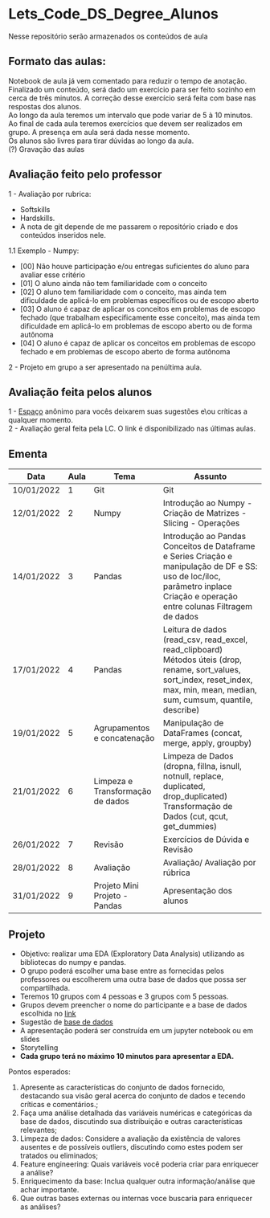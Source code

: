 # Lets_Code_DS_Degree_Alunos
Nesse repositório serão armazenados os conteúdos de aula

## Formato das aulas:
Notebook de aula já vem comentado para reduzir o tempo de anotação. <br>
Finalizado um conteúdo, será dado  um exercício para ser feito sozinho em cerca de três minutos. A correção desse exercício será feita com base nas respostas dos alunos. <br>
Ao longo da aula teremos um intervalo que pode variar de 5 à 10 minutos. <br>
Ao final de cada aula teremos exercícios que devem ser realizados em grupo. A presença em aula será dada nesse momento. <br>
Os alunos são livres para tirar dúvidas ao longo da aula. <br>
(?) Gravação das aulas

## Avaliação feito pelo professor
1 - Avaliação por rubrica: 
  * Softskills 
  * Hardskills.
  * A nota de git depende de me passarem o repositório criado e dos conteúdos inseridos nele. <br>
 
1.1 Exemplo - Numpy:
 - [00] Não houve participação e/ou entregas suficientes do aluno para avaliar esse critério
 - [01] O aluno ainda não tem familiaridade com o conceito
 - [02] O aluno tem familiaridade com o conceito, mas ainda tem dificuldade de aplicá-lo em problemas específicos ou de escopo aberto
 - [03] O aluno é capaz de aplicar os conceitos em problemas de escopo fechado (que trabalham especificamente esse conceito), mas ainda tem dificuldade em aplicá-lo em problemas de escopo aberto ou de forma autônoma
 - [04] O aluno é capaz de aplicar os conceitos em problemas de escopo fechado e em problemas de escopo aberto de forma autônoma


2 - Projeto em grupo a ser apresentado na penúltima aula.

## Avaliação feita pelos alunos
1 - [Espaço](https://forms.gle/tShxhxNYhvi6ZmQm8) anônimo para vocês deixarem suas sugestões e\ou críticas a qualquer momento. <br>
2 - Avaliação geral feita pela LC. O link é disponibilizado nas últimas aulas.


## Ementa
|Data |	Aula	| Tema	| Assunto |
|-----|-------|-------|---------|
|10/01/2022 |	1 |	Git |	Git|
|12/01/2022 |	2 |	Numpy	| Introdução ao Numpy - Criação de Matrizes - Slicing - Operações |
|14/01/2022	| 3	| Pandas |	Introdução ao Pandas Conceitos de Dataframe e Series Criação e manipulação de DF e SS: uso de loc/iloc, parâmetro inplace Criação e operação entre colunas Filtragem de dados | 
|17/01/2022	| 4	| Pandas	| Leitura de dados (read_csv, read_excel, read_clipboard) Métodos úteis (drop, rename, sort_values, sort_index, reset_index, max, min, mean, median, sum, cumsum, quantile, describe) |
|19/01/2022	| 5	| Agrupamentos e concatenação	 | Manipulação de DataFrames (concat, merge, apply, groupby) |
|21/01/2022 |	6	| Limpeza e Transformação de dados	| Limpeza de Dados (dropna, fillna, isnull, notnull, replace, duplicated, drop_duplicated) Transformação de Dados (cut, qcut, get_dummies) |
|26/01/2022	| 7 |	Revisão |	Exercícios de Dúvida e Revisão |
|28/01/2022	| 8 |	Avaliação	| Avaliação/ Avaliação por rúbrica |
|31/01/2022	 | 9 |	Projeto	Mini Projeto - Pandas | Apresentação dos alunos |

## Projeto
* Objetivo: realizar uma EDA (Exploratory Data Analysis) utilizando as bibliotecas do numpy e pandas.
* O grupo poderá escolher uma base entre as fornecidas pelos professores ou escolherem uma outra base de dados que possa ser compartilhada.
* Teremos 10 grupos com 4 pessoas e 3 grupos com 5 pessoas.
* Grupos devem preencher o nome do participante e a base de dados escolhida no [link](https://docs.google.com/spreadsheets/d/1lWuWHb_d0_rz2wZaPPfDIwdFG3Xn2tf5CywFBhheI38/edit?usp=sharing)
* Sugestão de [base de dados](https://docs.google.com/spreadsheets/d/1C5KinYE4wAuKvM_Vc1t5HK16n92B_7zoeT8v7ASVP6A/edit?usp=sharing)
* A apresentação poderá ser construída em um jupyter notebook ou em slides
* Storytelling
* **Cada grupo terá no máximo 10 minutos para apresentar a EDA.**

Pontos esperados:
1) Apresente as características do conjunto de dados fornecido, destacando sua visão geral acerca do conjunto de dados e tecendo críticas e comentários.;
2) Faça uma análise detalhada das variáveis numéricas e categóricas da base de dados, discutindo sua distribuição e outras características relevantes;
3) Limpeza de dados: Considere a avaliação da existência de valores ausentes e de possíveis outliers, discutindo como estes podem ser tratados ou eliminados;
4) Feature engineering: Quais variáveis você poderia criar para enriquecer a análise?
5) Enriquecimento da base: Inclua qualquer outra informação/análise que achar importante.
6) Que outras bases externas ou internas voce buscaria para enriquecer as
análises?
